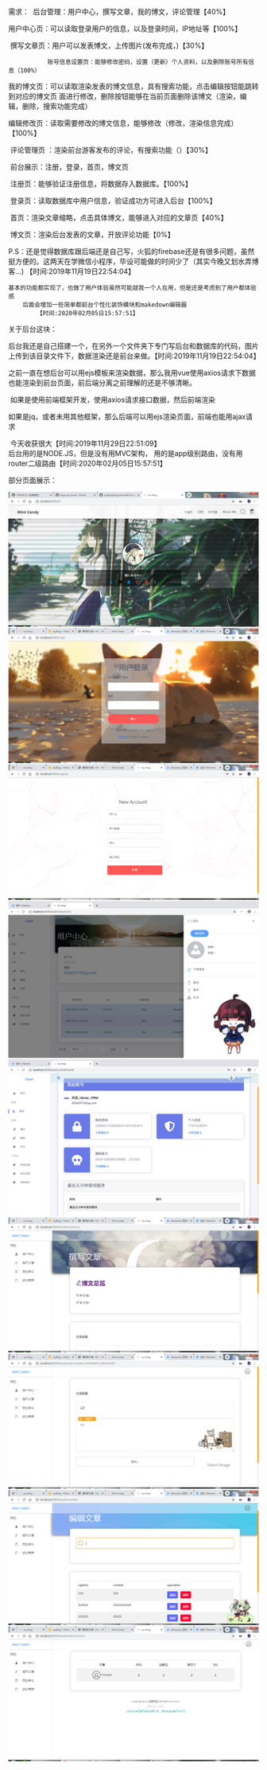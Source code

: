需求：
​		后台管理：用户中心，撰写文章，我的博文，评论管理【40%】

​				用户中心页：可以读取登录用户的信息，以及登录时间，IP地址等【100%】

​				撰写文章页：用户可以发表博文，上传图片(发布完成，)【30%】

               账号信息设置页：能够修改密码，设置（更新）个人资料，以及删除账号所有信息（100%）

​				我的博文页：可以读取渲染发表的博文信息，具有搜索功能，点击编辑按钮能跳转到对应的博文页                              面进行修改，删除按钮能够在当前页面删除该博文（渲染，编辑，删除，搜索功能完成）

​				编辑修改页：读取需要修改的博文信息，能够修改（修改，渲染信息完成）【100%】

​				评论管理页 ：渲染前台游客发布的评论，有搜索功能（）【30%】

​		前台展示：注册，登录，首页，博文页

​				注册页：能够验证注册信息，将数据存入数据库。【100%】

​				登录页：读取数据库中用户信息，验证成功方可进入后台【100%】

​				首页：渲染文章缩略，点击具体博文，能够进入对应的文章页【40%】

​				博文页：渲染后台发表的文章，开放评论功能【0%】

P.S：还是觉得数据库跟后端还是自己写，火狐的firebase还是有很多问题，虽然挺方便的。
​		 这两天在学微信小程序，毕设可能做的时间少了（其实今晚又划水弄博客...)
            【时间:2019年11月19日22:54:04】
    
    基本的功能都实现了，也做了用户体验虽然可能就我一个人在用，但是还是考虑到了用户都体验感
        后面会增加一些简单都前台个性化装饰模块和makedown编辑器
            【时间:2020年02月05日15:57:51】
    
关于后台这块：

​	后台我还是自己搭建一个，在另外一个文件夹下专门写后台和数据库的代码，图片上传到该目录文件下，数据渲染还是前台来做。【时间:2019年11月19日22:54:04】

​	之前一直在想后台可以用ejs模板来渲染数据，那么我用vue使用axios请求下数据也能渲染到前台页面，前后端分离之前理解的还是不够清晰。

​	如果是使用前端框架开发，使用axios请求接口数据，然后前端渲染

​	如果是jq，或者未用其他框架，那么后端可以用ejs渲染页面，前端也能用ajax请求

​	今天收获很大【时间:2019年11月29日22:51:09】
​	
​	后台用的是NODE.JS，但是没有用MVC架构，
​	用的是app级别路由，没有用router二级路由【时间:2020年02月05日15:57:51】

部分页面展示：

![Image text](https://github.com/378406712/myBlogDesign/blob/master/showIMG/首页.png)
![Image text](https://github.com/378406712/myBlogDesign/blob/master/showIMG/登录.png)
![Image text](https://github.com/378406712/myBlogDesign/blob/master/showIMG/注册.png)
![Image text](https://github.com/378406712/myBlogDesign/blob/master/showIMG/用户中心页.png)
![Image text](https://github.com/378406712/myBlogDesign/blob/master/showIMG/账号信息页.png)
![Image text](https://github.com/378406712/myBlogDesign/blob/master/showIMG/撰写文章页.png)
![Image text](https://github.com/378406712/myBlogDesign/blob/master/showIMG/修改文章页.png)
![Image text](https://github.com/378406712/myBlogDesign/blob/master/showIMG/编辑文章页.png)
![Image text](https://github.com/378406712/myBlogDesign/blob/master/showIMG/评论管理页.png)